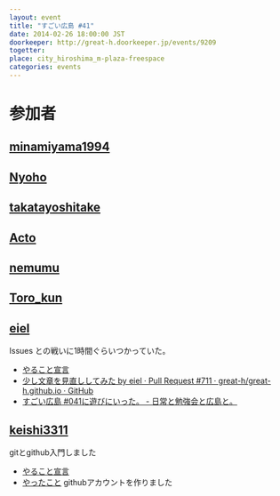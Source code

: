 ```yaml
---
layout: event
title: "すごい広島 #41"
date: 2014-02-26 18:00:00 JST
doorkeeper: http://great-h.doorkeeper.jp/events/9209
togetter: 
place: city_hiroshima_m-plaza-freespace
categories: events
---
```


# 参加者


## [minamiyama1994](https://github.com/minamiyama1994)


## [Nyoho](http://nyoho.jp/)


## [takatayoshitake](http://twitter.com/takatayoshitake)


## [Acto](https://github.com/Acto)


## [nemumu](https://github.com/nemumu)


## [Toro_kun](https://twitter.com/Toro_kun)


## [eiel](http://eiel.info/)

Issues との戦いに1時間ぐらいつかっていた。

* [やること宣言](https://github.com/great-h/great-h.github.io/issues/703)
* [少し文章を見直ししてみた by eiel · Pull Request #711 · great-h/great-h.github.io · GitHub](https://github.com/great-h/great-h.github.io/pull/711)
* [すごい広島 #041に遊びにいった。 - 日常と勉強会と広島と。](http://eielh-life.tumblr.com/post/77912557008/041)

## [keishi3311](http://github.com/keishi3311)

gitとgithub入門しました

* [やること宣言](https://github.com/great-h/great-h.github.io/issues/707)
* [やったこと](https://github.com/keishi3311) githubアカウントを作りました
